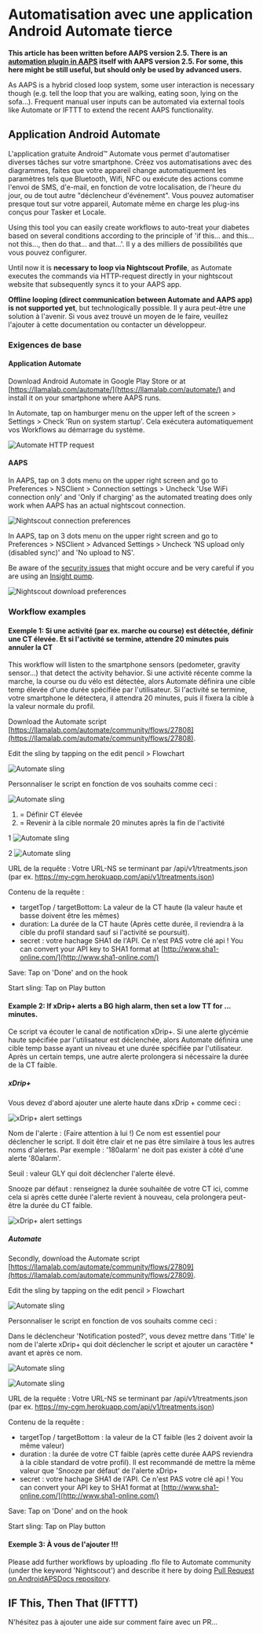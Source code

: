 # Automatisation avec une application Android Automate tierce

**This article has been written before AAPS version 2.5. There is an [automation plugin in AAPS](../DailyLifeWithAaps/Automations.md) itself with AAPS version 2.5. For some, this here might be still useful, but should only be used by advanced users.**

As AAPS is a hybrid closed loop system, some user interaction is necessary though (e.g. tell the loop that you are walking, eating soon, lying on the sofa...). Frequent manual user inputs can be automated via external tools like Automate or IFTTT to extend the recent AAPS functionality.

## Application Android Automate
L'application gratuite Android™ Automate vous permet d'automatiser diverses tâches sur votre smartphone. Créez vos automatisations avec des diagrammes, faites que votre appareil change automatiquement les paramètres tels que Bluetooth, Wifi, NFC ou exécute des actions comme l'envoi de SMS, d'e-mail, en fonction de votre localisation, de l'heure du jour, ou de tout autre "déclencheur d'événement". Vous pouvez automatiser presque tout sur votre appareil, Automate même en charge les plug-ins conçus pour Tasker et Locale.

Using this tool you can easily create workflows to auto-treat your diabetes based on several conditions according to the principle of 'if this... and this... not this..., then do that... and that...'. Il y a des milliers de possibilités que vous pouvez configurer.

Until now it is **necessary to loop via Nightscout Profile**, as Automate executes the commands via HTTP-request directly in your nightscout website that subsequently syncs it to your AAPS app.

**Offline looping (direct communication between Automate and AAPS app) is not supported yet**, but technologically possible. Il y aura peut-être une solution à l'avenir. Si vous avez trouvé un moyen de le faire, veuillez l'ajouter à cette documentation ou contacter un développeur.

### Exigences de base

#### Application Automate
Download Android Automate in Google Play Store or at [https://llamalab.com/automate/](https://llamalab.com/automate/) and install it on your smartphone where AAPS runs.

In Automate, tap on hamburger menu on the upper left of the screen > Settings > Check 'Run on system startup'. Cela exécutera automatiquement vos Workflows au démarrage du système.

![Automate HTTP request](../images/automate-app2.png)


#### AAPS
In AAPS, tap on 3 dots menu on the upper right screen and go to Preferences > NSClient > Connection settings > Uncheck 'Use WiFi connection only' and 'Only if charging' as the automated treating does only work when AAPS has an actual nightscout connection.

![Nightscout connection preferences](../images/automate-aaps1.jpg)

In AAPS, tap on 3 dots menu on the upper right screen and go to Preferences > NSClient > Advanced Settings > Uncheck 'NS upload only (disabled sync)' and 'No upload to NS'.

Be aware of the [security issues](../SettingUpAaps/Nightscout.md#security-considerations) that might occure and be very careful if you are using an [Insight pump](../CompatiblePumps/Accu-Chek-Insight-Pump.md#settings-in-aaps).

![Nightscout download preferences](../images/automate-aaps2.jpg)

### Workflow examples

#### Exemple 1: Si une activité (par ex. marche ou course) est détectée, définir une CT élevée. Et si l'activité se termine, attendre 20 minutes puis annuler la CT
This workflow will listen to the smartphone sensors (pedometer, gravity sensor...) that detect the activity behavior. Si une activité récente comme la marche, la course ou du vélo est détectée, alors Automate définira une cible temp élevée d'une durée spécifiée par l'utilisateur. Si l'activité se termine, votre smartphone le détectera, il attendra 20 minutes, puis il fixera la cible à la valeur normale du profil.

Download the Automate script [https://llamalab.com/automate/community/flows/27808](https://llamalab.com/automate/community/flows/27808).

Edit the sling by tapping on the edit pencil > Flowchart

![Automate sling](../images/automate-app3.png)

Personnaliser le script en fonction de vos souhaits comme ceci :

![Automate sling](../images/automate-app6.png)

1. = Définir CT élevée
2. = Revenir à la cible normale 20 minutes après la fin de l'activité

1 ![Automate sling](../images/automate-app1.png)

2 ![Automate sling](../images/automate-app5.png)

URL de la requête : Votre URL-NS se terminant par /api/v1/treatments.json (par ex. https://my-cgm.herokuapp.com/api/v1/treatments.json)

Contenu de la requête :
* targetTop / targetBottom: La valeur de la CT haute (la valeur haute et basse doivent être les mêmes)
* duration: La durée de la CT haute (Après cette durée, il reviendra à la cible du profil standard sauf si l'activité se poursuit).
* secret : votre hachage SHA1 de l'API. Ce n'est PAS votre clé api ! You can convert your API key to SHA1 format at [http://www.sha1-online.com/](http://www.sha1-online.com/)

Save: Tap on 'Done' and on the hook

Start sling: Tap on Play button



#### Example 2: If xDrip+ alerts a BG high alarm, then set a low TT for ... minutes.
Ce script va écouter le canal de notification xDrip+. Si une alerte glycémie haute spécifiée par l'utilisateur est déclenchée, alors Automate définira une cible temp basse ayant un niveau et une durée spécifiée par l'utilisateur. Après un certain temps, une autre alerte prolongera si nécessaire la durée de la CT faible.

##### xDrip+
Vous devez d'abord ajouter une alerte haute dans xDrip + comme ceci :

![xDrip+ alert settings](../images/automate-xdrip1.png)

Nom de l'alerte : (Faire attention à lui !) Ce nom est essentiel pour déclencher le script. Il doit être clair et ne pas être similaire à tous les autres noms d'alertes. Par exemple : '180alarm' ne doit pas exister à côté d'une alerte '80alarm'.

Seuil : valeur GLY qui doit déclencher l'alerte élevé.

Snooze par défaut : renseignez la durée souhaitée de votre CT ici, comme cela si après cette durée l'alerte revient à nouveau, cela prolongera peut-être la durée du CT faible.

![xDrip+ alert settings](../images/automate-xdrip2.png)

##### Automate
Secondly, download the Automate script [https://llamalab.com/automate/community/flows/27809](https://llamalab.com/automate/community/flows/27809).

Edit the sling by tapping on the edit pencil > Flowchart

![Automate sling](../images/automate-app3.png)

Personnaliser le script en fonction de vos souhaits comme ceci :

Dans le déclencheur 'Notification posted?', vous devez mettre dans 'Title' le nom de l'alerte xDrip+ qui doit déclencher le script et ajouter un caractère * avant et après ce nom.

![Automate sling](../images/automate-app7.png)


![Automate sling](../images/automate-app4.png)

URL de la requête : Votre URL-NS se terminant par /api/v1/treatments.json (par ex. https://my-cgm.herokuapp.com/api/v1/treatments.json)

Contenu de la requête :
* targetTop / targetBottom : la valeur de la CT faible (les 2 doivent avoir la même valeur)
* duration : la durée de votre CT faible (après cette durée AAPS reviendra à la cible standard de votre profil). Il est recommandé de mettre la même valeur que 'Snooze par défaut' de l'alerte xDrip+
* secret : votre hachage SHA1 de l'API. Ce n'est PAS votre clé api ! You can convert your API key to SHA1 format at [http://www.sha1-online.com/](http://www.sha1-online.com/)

Save: Tap on 'Done' and on the hook

Start sling: Tap on Play button




#### Exemple 3: À vous de l'ajouter !!!
Please add further workflows by uploading .flo file to Automate community (under the keyword 'Nightscout') and describe it here by doing [Pull Request on AndroidAPSDocs repository](../SupportingAaps/HowToEditTheDocs.md).



## IF This, Then That (IFTTT)
N'hésitez pas à ajouter une aide sur comment faire avec un PR... 
